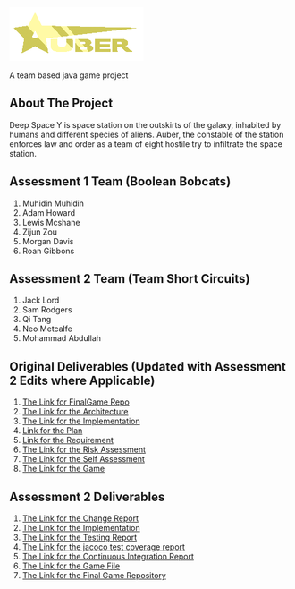 ![The logo for the game !](/Logo/Logo.png)

A team based java game project


## About The Project
Deep Space Y is space station on the outskirts of the galaxy, inhabited by humans and different species of aliens. Auber, the constable of the station enforces law and order as a team of eight hostile try to infiltrate the space station.
## Assessment 1 Team (Boolean Bobcats)
1. Muhidin Muhidin
2. Adam Howard
3. Lewis Mcshane
4. Zijun Zou
5. Morgan Davis
6. Roan Gibbons

## Assessment 2 Team (Team Short Circuits)

1. Jack Lord
2. Sam Rodgers
3. Qi Tang
4. Neo Metcalfe
5. Mohammad Abdullah

## Original Deliverables (Updated with Assessment 2 Edits where Applicable)
1. [The Link for FinalGame Repo](https://github.com/muhidinmo/Eng1_Boolean_Bobcats/tree/FinalGame/TestGame)
2. [The Link for the Architecture](https://github.com/muhidinmo/Eng1_Boolean_Bobcats/blob/FinalGame/deliverables/Arch1.pdf)
3. [The Link for the Implementation](https://github.com/muhidinmo/Eng1_Boolean_Bobcats/blob/FinalGame/deliverables/Impl1.pdf)
4. [Link for the Plan](https://github.com/muhidinmo/Eng1_Boolean_Bobcats/blob/FinalGame/deliverables/Plan1.pdf)
5. [Link for the Requirement](https://github.com/muhidinmo/Eng1_Boolean_Bobcats/blob/FinalGame/deliverables/Req1.pdf)
6. [The Link for the Risk Assessment](https://github.com/muhidinmo/Eng1_Boolean_Bobcats/blob/FinalGame/deliverables/Risk1.pdf)
7. [The Link for the Self Assessment](https://github.com/muhidinmo/Eng1_Boolean_Bobcats/blob/FinalGame/deliverables/SelfAss1.pdf)
8. [The Link for the Game](https://github.com/muhidinmo/Eng1_Boolean_Bobcats/tree/FinalGame/deliverables/Game)

## Assessment 2 Deliverables

1. [The Link for the Change Report](placeholder)
2. [The Link for the Implementation](placeholder)
3. [The Link for the Testing Report](placeholder)
4. [The Link for the jacoco test coverage report](https://github.com/eng1-team33/auber-code-2/deliverables/jacoco.html)
5. [The Link for the Continuous Integration Report](placeholder)
6. [The Link for the Game File](placeholder)
7. [The Link for the Final Game Repository](placeholder)


